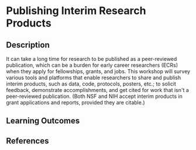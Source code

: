 
# Publishing Interim Research Products

<!-- badges: start -->
<!-- badges: end -->

## Description

It can take a long time for research to be published as a peer-reviewed publication, which can be a burden for early career researchers (ECRs) when they apply for fellowships, grants, and jobs. This workshop will survey various tools and platforms that enable researchers to share and publish interim products, such as data, code, protocols, posters, etc.; to solicit feedback, demonstrate accomplishments, and get cited for work that isn't a peer-reviewed publication. (Both NSF and NIH accept interim products in grant applications and reports, provided they are citable.)

## Learning Outcomes

## References